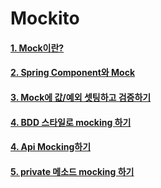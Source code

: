 # Mockito
#### [1. Mock이란?](/mockito/content/Mock.md)
#### [2. Spring Component와 Mock](/mockito/content/Spring_Component와_Mock.md)
#### [3. Mock에 값/예외 셋팅하고 검증하기](/mockito/content/Stubbing와_Verify)
#### [4. BDD 스타일로 mocking 하기](/mockito/content/BDD_Mockito)
#### [4. Api Mocking하기](https://www.baeldung.com/spring-mock-rest-template)
#### [5. private 메소드 mocking 하기](https://www.baeldung.com/powermock-private-method)
